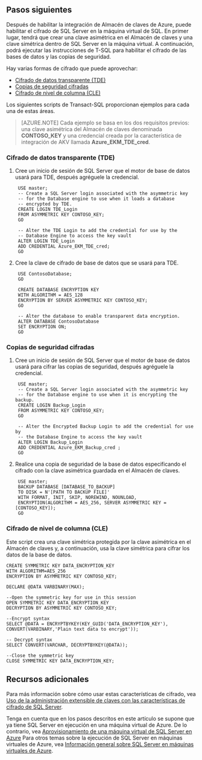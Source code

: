 ## Pasos siguientes
Después de habilitar la integración de Almacén de claves de Azure, puede habilitar el cifrado de SQL Server en la máquina virtual de SQL. En primer lugar, tendrá que crear una clave asimétrica en el Almacén de claves y una clave simétrica dentro de SQL Server en la máquina virtual. A continuación, podrá ejecutar las instrucciones de T-SQL para habilitar el cifrado de las bases de datos y las copias de seguridad.

Hay varias formas de cifrado que puede aprovechar:

- [Cifrado de datos transparente (TDE) ](https://msdn.microsoft.com/library/bb934049.aspx)
- [Copias de seguridad cifradas](https://msdn.microsoft.com/library/dn449489.aspx)
- [Cifrado de nivel de columna (CLE)](https://msdn.microsoft.com/library/ms173744.aspx)

Los siguientes scripts de Transact-SQL proporcionan ejemplos para cada una de estas áreas.

>[AZURE.NOTE] Cada ejemplo se basa en los dos requisitos previos: una clave asimétrica del Almacén de claves denominada **CONTOSO\_KEY** y una credencial creada por la característica de integración de AKV llamada **Azure\_EKM\_TDE\_cred**.

### Cifrado de datos transparente (TDE)
1. Cree un inicio de sesión de SQL Server que el motor de base de datos usará para TDE, después agréguele la credencial.
	
		USE master;
		-- Create a SQL Server login associated with the asymmetric key 
		-- for the Database engine to use when it loads a database 
		-- encrypted by TDE.
		CREATE LOGIN TDE_Login 
		FROM ASYMMETRIC KEY CONTOSO_KEY;
		GO
		
		-- Alter the TDE Login to add the credential for use by the 
		-- Database Engine to access the key vault
		ALTER LOGIN TDE_Login 
		ADD CREDENTIAL Azure_EKM_TDE_cred;
		GO
	
2. Cree la clave de cifrado de base de datos que se usará para TDE.
	
		USE ContosoDatabase;
		GO
		
		CREATE DATABASE ENCRYPTION KEY 
		WITH ALGORITHM = AES_128 
		ENCRYPTION BY SERVER ASYMMETRIC KEY CONTOSO_KEY;
		GO
		
		-- Alter the database to enable transparent data encryption.
		ALTER DATABASE ContosoDatabase 
		SET ENCRYPTION ON;
		GO

### Copias de seguridad cifradas
1. Cree un inicio de sesión de SQL Server que el motor de base de datos usará para cifrar las copias de seguridad, después agréguele la credencial.
	
		USE master;
		-- Create a SQL Server login associated with the asymmetric key 
		-- for the Database engine to use when it is encrypting the backup.
		CREATE LOGIN Backup_Login 
		FROM ASYMMETRIC KEY CONTOSO_KEY;
		GO 
		
		-- Alter the Encrypted Backup Login to add the credential for use by 
		-- the Database Engine to access the key vault
		ALTER LOGIN Backup_Login 
		ADD CREDENTIAL Azure_EKM_Backup_cred ;
		GO
	
2. Realice una copia de seguridad de la base de datos especificando el cifrado con la clave asimétrica guardada en el Almacén de claves.
	
		USE master;
		BACKUP DATABASE [DATABASE_TO_BACKUP]
		TO DISK = N'[PATH TO BACKUP FILE]' 
		WITH FORMAT, INIT, SKIP, NOREWIND, NOUNLOAD, 
		ENCRYPTION(ALGORITHM = AES_256, SERVER ASYMMETRIC KEY = [CONTOSO_KEY]);
		GO

### Cifrado de nivel de columna (CLE)
Este script crea una clave simétrica protegida por la clave asimétrica en el Almacén de claves y, a continuación, usa la clave simétrica para cifrar los datos de la base de datos.

	CREATE SYMMETRIC KEY DATA_ENCRYPTION_KEY
	WITH ALGORITHM=AES_256
	ENCRYPTION BY ASYMMETRIC KEY CONTOSO_KEY;
	
	DECLARE @DATA VARBINARY(MAX);
	
	--Open the symmetric key for use in this session
	OPEN SYMMETRIC KEY DATA_ENCRYPTION_KEY 
	DECRYPTION BY ASYMMETRIC KEY CONTOSO_KEY;
	
	--Encrypt syntax
	SELECT @DATA = ENCRYPTBYKEY(KEY_GUID('DATA_ENCRYPTION_KEY'), CONVERT(VARBINARY,'Plain text data to encrypt'));
	
	-- Decrypt syntax
	SELECT CONVERT(VARCHAR, DECRYPTBYKEY(@DATA));
	
	--Close the symmetric key
	CLOSE SYMMETRIC KEY DATA_ENCRYPTION_KEY;

## Recursos adicionales
Para más información sobre cómo usar estas características de cifrado, vea [Uso de la administración extensible de claves con las características de cifrado de SQL Server](https://msdn.microsoft.com/library/dn198405.aspx#UsesOfEKM).

Tenga en cuenta que en los pasos descritos en este artículo se supone que ya tiene SQL Server en ejecución en una máquina virtual de Azure. De lo contrario, vea [Aprovisionamiento de una máquina virtual de SQL Server en Azure](../articles/virtual-machines/virtual-machines-windows-portal-sql-server-provision.md) Para otros temas sobre la ejecución de SQL Server en máquinas virtuales de Azure, vea [Información general sobre SQL Server en máquinas virtuales de Azure](../articles/virtual-machines/virtual-machines-windows-sql-server-iaas-overview.md).

<!---HONumber=AcomDC_0413_2016-->
